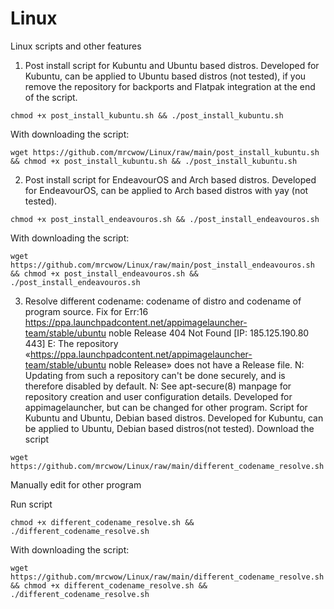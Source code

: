 # Linux
Linux scripts and other features

1. Post install script for Kubuntu and Ubuntu based distros. Developed for Kubuntu, can be applied to Ubuntu based distros (not tested), if you remove the repository for backports and Flatpak integration at the end of the script.
```
chmod +x post_install_kubuntu.sh && ./post_install_kubuntu.sh
```
With downloading the script:
```
wget https://github.com/mrcwow/Linux/raw/main/post_install_kubuntu.sh && chmod +x post_install_kubuntu.sh && ./post_install_kubuntu.sh
```

2. Post install script for EndeavourOS and Arch based distros. Developed for EndeavourOS, can be applied to Arch based distros with yay (not tested).
```
chmod +x post_install_endeavouros.sh && ./post_install_endeavouros.sh
```
With downloading the script:
```
wget https://github.com/mrcwow/Linux/raw/main/post_install_endeavouros.sh && chmod +x post_install_endeavouros.sh && ./post_install_endeavouros.sh
```

3. Resolve different codename: codename of distro and codename of program source.
Fix for Err:16 https://ppa.launchpadcontent.net/appimagelauncher-team/stable/ubuntu noble Release
  404  Not Found [IP: 185.125.190.80 443]
E: The repository «https://ppa.launchpadcontent.net/appimagelauncher-team/stable/ubuntu noble Release» does not have a Release file.
N: Updating from such a repository can't be done securely, and is therefore disabled by default.
N: See apt-secure(8) manpage for repository creation and user configuration details.
Developed for appimagelauncher, but can be changed for other program.
Script for Kubuntu and Ubuntu, Debian based distros. Developed for Kubuntu, can be applied to Ubuntu, Debian based distros(not tested).
Download the script
```
wget https://github.com/mrcwow/Linux/raw/main/different_codename_resolve.sh
```

Manually edit for other program

Run script
```
chmod +x different_codename_resolve.sh && ./different_codename_resolve.sh
```
With downloading the script:
```
wget https://github.com/mrcwow/Linux/raw/main/different_codename_resolve.sh && chmod +x different_codename_resolve.sh && ./different_codename_resolve.sh
```
